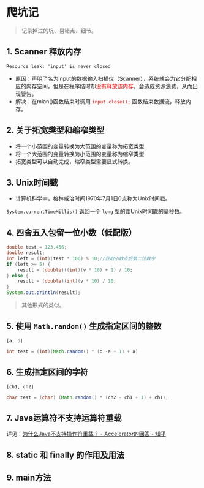 # 爬坑记

> 记录掉过的坑、易错点、细节。

## 1. Scanner 释放内存

```
Resource leak: 'input' is never closed
```

+ 原因：声明了名为input的数据输入扫描仪（Scanner），系统就会为它分配相应的内存空间，但是在程序结时却<font color=red>没有释放该内存</font>，会造成资源浪费，从而出现警告。
+ 解决：在mian()函数结束时调用<font color=red> `input.close();` </font>函数结束数据流，释放内存。

## 2. 关于拓宽类型和缩窄类型

+ 将一个小范围的变量转换为大范围的变量称为拓宽类型
+ 将一个大范围的变量转换为小范围的变量称为缩窄类型
+ 拓宽类型可以自动完成，缩窄类型需要显式转换。

## 3. Unix时间戳

+ 计算机科学中，格林威治时间1970年7月1日0点称为Unix时间戳。

`System.currentTimeMillis()` 返回一个 `long` 型的距Unix时间戳的毫秒数。

## 4. 四舍五入包留一位小数（低配版）

```java
double test = 123.456;
double result;
int left = (int)(test * 100) % 10;//获取小数点后第二位数字
if (left >= 5) {
  	result = (double)((int)(v * 10) + 1) / 10;
} else {
  	result = (double)(int)(v * 10) / 10;
}
System.out.println(result);
```

> 其他形式的类似。

## 5. 使用 `Math.random()` 生成指定区间的整数

`[a, b]`

```java
int test = (int)(Math.random() * (b -a + 1) + a)
```

## 6. 生成指定区间的字符

`[ch1, ch2]`

```java
char test = (char) (Math.random() * (ch2 - ch1 + 1) + ch1);
```

## 7. Java运算符不支持运算符重载

详见：[为什么Java不支持操作符重载？ - Accelerator的回答 - 知乎](https://www.zhihu.com/question/24013247/answer/105226279)

## 8. static 和 finally 的作用及用法

## 9. main方法